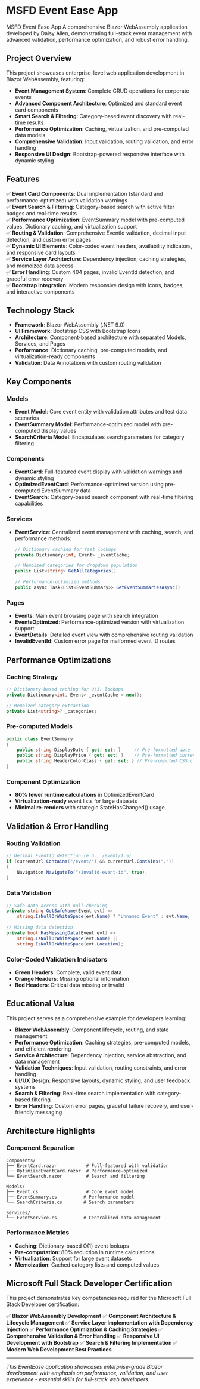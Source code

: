# MSFD Event Ease App
MSFD Event Ease App
A comprehensive Blazor WebAssembly application developed by Daisy Allen, demonstrating full-stack event management with advanced validation, performance optimization, and robust error handling.

## Project Overview
This project showcases enterprise-level web application development in Blazor WebAssembly, featuring:

- **Event Management System**: Complete CRUD operations for corporate events
- **Advanced Component Architecture**: Optimized and standard event card components
- **Smart Search & Filtering**: Category-based event discovery with real-time results
- **Performance Optimization**: Caching, virtualization, and pre-computed data models
- **Comprehensive Validation**: Input validation, routing validation, and error handling
- **Responsive UI Design**: Bootstrap-powered responsive interface with dynamic styling
  
## Features
✅ **Event Card Components**: Dual implementation (standard and performance-optimized) with validation warnings  
✅ **Event Search & Filtering**: Category-based search with active filter badges and real-time results  
✅ **Performance Optimization**: EventSummary model with pre-computed values, Dictionary caching, and virtualization support  
✅ **Routing & Validation**: Comprehensive EventId validation, decimal input detection, and custom error pages  
✅ **Dynamic UI Elements**: Color-coded event headers, availability indicators, and responsive card layouts  
✅ **Service Layer Architecture**: Dependency injection, caching strategies, and memoized data access  
✅ **Error Handling**: Custom 404 pages, invalid EventId detection, and graceful error recovery  
✅ **Bootstrap Integration**: Modern responsive design with icons, badges, and interactive components  

## Technology Stack

- **Framework**: Blazor WebAssembly (.NET 9.0)
- **UI Framework**: Bootstrap CSS with Bootstrap Icons
- **Architecture**: Component-based architecture with separated Models, Services, and Pages
- **Performance**: Dictionary caching, pre-computed models, and virtualization-ready components
- **Validation**: Data Annotations with custom routing validation

## Key Components

### Models
- **Event Model**: Core event entity with validation attributes and test data scenarios
- **EventSummary Model**: Performance-optimized model with pre-computed display values
- **SearchCriteria Model**: Encapsulates search parameters for category filtering

### Components
- **EventCard**: Full-featured event display with validation warnings and dynamic styling
- **OptimizedEventCard**: Performance-optimized version using pre-computed EventSummary data
- **EventSearch**: Category-based search component with real-time filtering capabilities

### Services
- **EventService**: Centralized event management with caching, search, and performance methods:
  ```csharp
  // Dictionary caching for fast lookups
  private Dictionary<int, Event> _eventCache;
  
  // Memoized categories for dropdown population
  public List<string> GetAllCategories()
  
  // Performance-optimized methods
  public async Task<List<EventSummary>> GetEventSummariesAsync()
  ```

### Pages
- **Events**: Main event browsing page with search integration
- **EventsOptimized**: Performance-optimized version with virtualization support  
- **EventDetails**: Detailed event view with comprehensive routing validation
- **InvalidEventId**: Custom error page for malformed event ID routes

## Performance Optimizations

### Caching Strategy
```csharp
// Dictionary-based caching for O(1) lookups
private Dictionary<int, Event> _eventCache = new();

// Memoized category extraction
private List<string>? _categories;
```

### Pre-computed Models
```csharp
public class EventSummary
{
    public string DisplayDate { get; set; }     // Pre-formatted date
    public string DisplayPrice { get; set; }    // Pre-formatted currency
    public string HeaderColorClass { get; set; } // Pre-computed CSS class
}
```

### Component Optimization
- **80% fewer runtime calculations** in OptimizedEventCard
- **Virtualization-ready** event lists for large datasets
- **Minimal re-renders** with strategic StateHasChanged() usage

## Validation & Error Handling

### Routing Validation
```csharp
// Decimal EventId detection (e.g., /event/1.5)
if (currentUrl.Contains("/event/") && currentUrl.Contains("."))
{
    Navigation.NavigateTo("/invalid-event-id", true);
}
```

### Data Validation
```csharp
// Safe data access with null checking
private string GetSafeName(Event evt) => 
    string.IsNullOrWhiteSpace(evt.Name) ? "Unnamed Event" : evt.Name;

// Missing data detection
private bool HasMissingData(Event evt) => 
    string.IsNullOrWhiteSpace(evt.Name) || 
    string.IsNullOrWhiteSpace(evt.Location);
```

### Color-Coded Validation Indicators
- **Green Headers**: Complete, valid event data
- **Orange Headers**: Missing optional information  
- **Red Headers**: Critical data missing or invalid

## Educational Value

This project serves as a comprehensive example for developers learning:

- **Blazor WebAssembly**: Component lifecycle, routing, and state management
- **Performance Optimization**: Caching strategies, pre-computed models, and efficient rendering
- **Service Architecture**: Dependency injection, service abstraction, and data management
- **Validation Techniques**: Input validation, routing constraints, and error handling
- **UI/UX Design**: Responsive layouts, dynamic styling, and user feedback systems
- **Search & Filtering**: Real-time search implementation with category-based filtering
- **Error Handling**: Custom error pages, graceful failure recovery, and user-friendly messaging

## Architecture Highlights

### Component Separation
```
Components/
├── EventCard.razor           # Full-featured with validation
├── OptimizedEventCard.razor  # Performance-optimized
└── EventSearch.razor         # Search and filtering

Models/
├── Event.cs                  # Core event model
├── EventSummary.cs          # Performance model
└── SearchCriteria.cs        # Search parameters

Services/
└── EventService.cs          # Centralized data management
```

### Performance Metrics
- **Caching**: Dictionary-based O(1) event lookups
- **Pre-computation**: 80% reduction in runtime calculations
- **Virtualization**: Support for large event datasets
- **Memoization**: Cached category lists and computed values

## Microsoft Full Stack Developer Certification

This project demonstrates key competencies required for the Microsoft Full Stack Developer certification:

✅ **Blazor WebAssembly Development**
✅ **Component Architecture & Lifecycle Management**
✅ **Service Layer Implementation with Dependency Injection**
✅ **Performance Optimization & Caching Strategies**
✅ **Comprehensive Validation & Error Handling**
✅ **Responsive UI Development with Bootstrap**
✅ **Search & Filtering Implementation**
✅ **Modern Web Development Best Practices**

---

*This EventEase application showcases enterprise-grade Blazor development with emphasis on performance, validation, and user experience - essential skills for full-stack web developers.*
